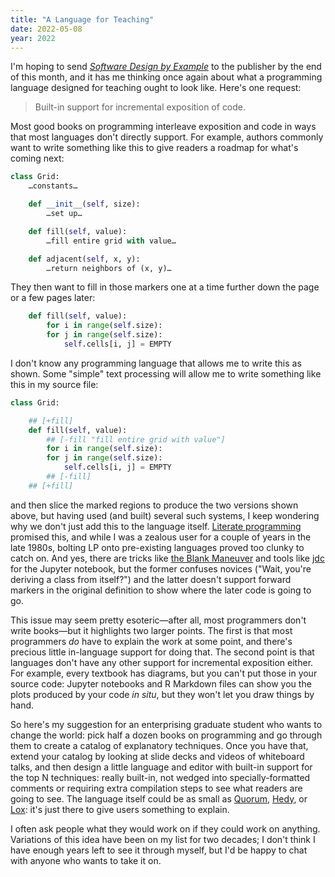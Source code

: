 ```yaml
---
title: "A Language for Teaching"
date: 2022-05-08
year: 2022
---
```


I'm hoping to send *[Software Design by Example][sdxjs]* to the publisher
by the end of this month,
and it has me thinking once again about
what a programming language designed for teaching ought to look like.
Here's one request:

> Built-in support for incremental exposition of code.

Most good books on programming interleave exposition and code
in ways that most languages don't directly support.
For example,
authors commonly want to write something like this
to give readers a roadmap for what's coming next:

```python
class Grid:
    …constants…

    def __init__(self, size):
        …set up…

    def fill(self, value):
        …fill entire grid with value…

    def adjacent(self, x, y):
        …return neighbors of (x, y)…
```

They then want to fill in those markers one at a time
further down the page or a few pages later:

```python
    def fill(self, value):
        for i in range(self.size):
	    for j in range(self.size):
	        self.cells[i, j] = EMPTY
```

I don't know any programming language that allows me to write this as shown.
Some "simple" text processing will allow me to write something like this in my source file:

```python
class Grid:

    ## [+fill]
    def fill(self, value):
        ## [-fill "fill entire grid with value"]
        for i in range(self.size):
	    for j in range(self.size):
	        self.cells[i, j] = EMPTY
        ## [-fill]
    ## [+fill]
```

and then slice the marked regions to produce the two versions shown above,
but having used (and built) several such systems,
I keep wondering why we don't just add this to the language itself.
[Literate programming][lp] promised this,
and while I was a zealous user for a couple of years in the late 1980s,
bolting LP onto pre-existing languages proved too clunky to catch on.
And yes,
there are tricks like [the Blank Maneuver][blank]
and tools like [jdc][jdc] for the Jupyter notebook,
but the former confuses novices ("Wait, you're deriving a class from itself?")
and the latter doesn't support forward markers in the original definition
to show where the later code is going to go.

This issue may seem pretty esoteric—after all,
most programmers don't write books—but it highlights two larger points.
The first is that most programmers *do* have to explain the work at some point,
and there's precious little in-language support for doing that.
The second point is that languages don't have any other support for incremental exposition either.
For example,
every textbook has diagrams,
but you can't put those in your source code:
Jupyter notebooks and R Markdown files can show you the plots produced by your code *in situ*,
but they won't let you draw things by hand.

So here's my suggestion for an enterprising graduate student who wants to change the world:
pick half a dozen books on programming
and go through them to create a catalog of explanatory techniques.
Once you have that,
extend your catalog by looking at slide decks and videos of whiteboard talks,
and then design a little language and editor with built-in support for the top N techniques:
really built-in,
not wedged into specially-formatted comments or requiring extra compilation steps
to see what readers are going to see.
The language itself could be as small as [Quorum][quorum], [Hedy][hedy], or [Lox][lox]:
it's just there to give users something to explain.

I often ask people what they would work on if they could work on anything.
Variations of this idea have been on my list for two decades;
I don't think I have enough years left to see it through myself,
but I'd be happy to chat with anyone who wants to take it on.

[blank]: https://github.com/jupyter/notebook/issues/1243#issuecomment-369753964
[hedy]: https://www.hedycode.com/
[jdc]: https://alexhagen.github.io/jdc/
[lox]: https://craftinginterpreters.com/the-lox-language.html
[lp]: https://en.wikipedia.org/wiki/Literate_programming
[quorum]: https://quorumlanguage.com/
[sdxjs]: https://third-bit.com/sdxjs/index.html
